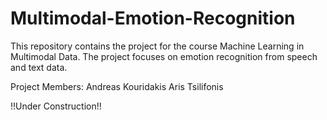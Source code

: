 # Multimodal-Emotion-Recognition

This repository contains the project for the course Machine Learning in Multimodal Data. The project focuses on emotion recognition from speech and text data.

Project Members:
Andreas Kouridakis
Aris Tsilifonis

!!Under Construction!!